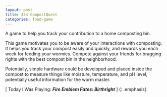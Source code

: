 ```yaml
---
layout: post
title: 454 CompostQuest
categories: food-game
---
```

A game to help you track your contribution to a home composting bin.

This game motivates you to be aware of your interactions with composting.  It helps you track your compost easily and quickly, and rewards you each week for feeding your wormies.  Compete against your friends for bragging rights with the best compost bin in the neighborhood.

Potentially, simple hardware could be developed and placed inside the compost to measure things like moisture, temperature, and pH level, potentially useful information for the worm master.

[ Today I Was Playing: ***Fire Emblem Fates: Birthright*** ]
{: .emphasis}